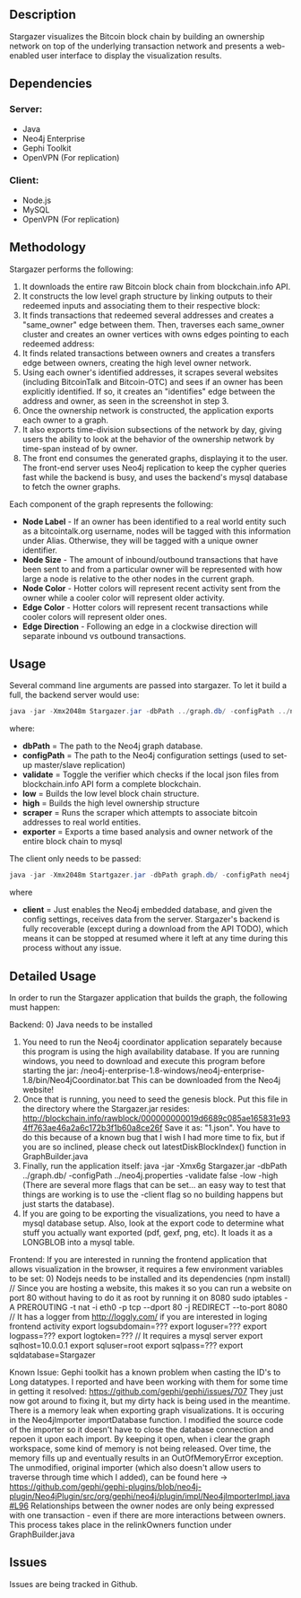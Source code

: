 

## Description
Stargazer visualizes the Bitcoin block chain by building an ownership network on top of the underlying transaction network and presents a web-enabled user interface to display the visualization results. 

## Dependencies
### Server:
* Java
* Neo4j Enterprise
* Gephi Toolkit
* OpenVPN (For replication) 

### Client:
* Node.js
* MySQL
* OpenVPN (For replication)

## Methodology
Stargazer performs the following:
1. It downloads the entire raw Bitcoin block chain from blockchain.info API.  
2. It constructs the low level graph structure by linking outputs to their redeemed inputs and associating them to their respective block:
3. It finds transactions that redeemed several addresses and creates a "same_owner" edge between them.  Then, traverses each same_owner cluster and creates an owner vertices with owns edges pointing to each redeemed address:
4. It finds related transactions between owners and creates a transfers edge between owners, creating the high level owner network.
5. Using each owner's identified addresses, it scrapes several websites (including BitcoinTalk and Bitcoin-OTC) and sees if an owner has been explicitly identified.  If so, it creates an "identifies" edge between the address and owner, as seen in the screenshot in step 3.
6. Once the ownership network is constructed, the application exports each owner to a graph.
7. It also exports time-division subsections of the network by day, giving users the ability to look at the behavior of the ownership network by time-span instead of by owner.
8. The front end consumes the generated graphs, displaying it to the user.  The front-end server uses Neo4j replication to keep the cypher queries fast while the backend is busy, and uses the backend's mysql database to fetch the owner graphs.

Each component of the graph represents the following:
* **Node Label** - If an owner has been identified to a real world entity such as a bitcointalk.org username, nodes will be tagged with this information under Alias. Otherwise, they will be tagged with a unique owner identifier.
* **Node Size** - The amount of inbound/outbound transactions that have been sent to and from a particular owner will be represented with how large a node is relative to the other nodes in the current graph.
* **Node Color** - Hotter colors will represent recent activity sent from the owner while a cooler color will represent older activity.
* **Edge Color** - Hotter colors will represent recent transactions while cooler colors will represent older ones.
* **Edge Direction** - Following an edge in a clockwise direction will separate inbound vs outbound transactions.

## Usage
Several command line arguments are passed into stargazer.  To let it build a full, the backend server would use:
```java 
java -jar -Xmx2048m Stargazer.jar -dbPath ../graph.db/ -configPath ../neo4j.properties -validate false -low -high -scraper -exporter
```
where:
* **dbPath** = The path to the Neo4j graph database.
* **configPath** = The path to the Neo4j configuration settings (used to set-up master/slave replication)
* **validate** = Toggle the verifier which checks if the local json files from blockchain.info API form a complete blockchain.
* **low** = Builds the low level block chain structure.
* **high** = Builds the high level ownership structure
* **scraper** = Runs the scraper which attempts to associate bitcoin addresses to real world entities.
* **exporter** = Exports a time based analysis and owner network of the entire block chain to mysql

The client only needs to be passed:
```java
java -jar -Xmx2048m Startgazer.jar -dbPath graph.db/ -configPath neo4j.properties -client
```
where
* **client** = Just enables the Neo4j embedded database, and given the config settings, receives data from the server.
Stargazer's backend is fully recoverable (except during a download from the API TODO), which means it can be stopped at resumed where it left at any time during this process without any issue.

## Detailed Usage
In order to run the Stargazer application that builds the graph, the following must happen:

Backend:
0) Java needs to be installed
1) You need to run the Neo4j coordinator application separately because this program is using the high availability database.  If you are running windows, you need to download and execute this program before starting the jar: /neo4j-enterprise-1.8-windows/neo4j-enterprise-1.8/bin/Neo4jCoordinator.bat This can be downloaded from the Neo4j website!
2) Once that is running, you need to seed the genesis block.  Put this file in the directory where the Stargazer.jar resides: http://blockchain.info/rawblock/000000000019d6689c085ae165831e934ff763ae46a2a6c172b3f1b60a8ce26f  Save it as: "1.json".  You have to do this because of a known bug that I wish I had more time to fix, but if you are so inclined, please check out latestDiskBlockIndex() function in GraphBuilder.java
3) Finally, run the application itself: java -jar -Xmx6g Stargazer.jar -dbPath ../graph.db/ -configPath ../neo4j.properties -validate false -low -high  (There are several more flags that can be set... an easy way to test that things are working is to use the -client flag so no building happens but just starts the database).
4) If you are going to be exporting the visualizations, you need to have a mysql database setup.  Also, look at the export code to determine what stuff you actually want exported (pdf, gexf, png, etc).  It loads it as a LONGBLOB into a mysql table.

Frontend:
If you are interested in running the frontend application that allows visualization in the browser, it requires a few environment variables to be set:
0) Nodejs needs to be installed and its dependencies (npm install)
// Since you are hosting a website, this makes it so you can run a website on port 80 without having to do it as root by running it on 8080
sudo iptables -A PREROUTING -t nat -i eth0 -p tcp --dport 80 -j REDIRECT --to-port 8080
// It has a logger from http://loggly.com/ if you are interested in loging frontend activity
export logsubdomain=???
export loguser=???
export logpass=???
export logtoken=???
// It requires a mysql server
export sqlhost=10.0.0.1
export sqluser=root
export sqlpass=???
export sqldatabase=Stargazer

Known Issue:
Gephi toolkit has a known problem when casting the ID's to Long datatypes.  I reported and have been working with them for some time in getting it resolved: https://github.com/gephi/gephi/issues/707 They just now got around to fixing it, but my dirty hack is being used in the meantime.
There is a memory leak when exporting graph visualizations.  It is occuring in the Neo4jImporter importDatabase function.  I modified the source code of the importer so it doesn't have to close the database connection and repoen it upon each import.  By keeping it open, when i clear the graph workspace, some kind of memory is not being released.  Over time, the memory fills up and eventually results in an OutOfMemoryError exception.  The unmodified, original importer (which also doesn't allow users to traverse through time which I added), can be found here -> https://github.com/gephi/gephi-plugins/blob/neo4j-plugin/Neo4jPlugin/src/org/gephi/neo4j/plugin/impl/Neo4jImporterImpl.java#L96
Relationships between the owner nodes are only being expressed with one transaction - even if there are more interactions between owners.  This process takes place in the relinkOwners function under GraphBuilder.java

## Issues
Issues are being tracked in Github.

